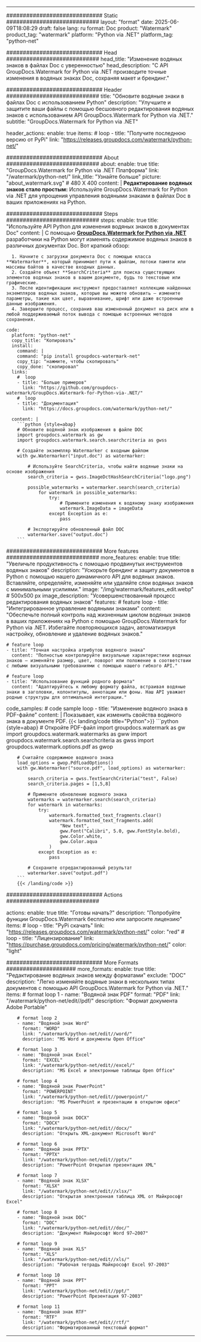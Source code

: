 
---
############################# Static ############################
layout: "format"
date:  2025-06-09T18:08:29
draft: false
lang: ru
format: Doc
product: "Watermark"
product_tag: "watermark"
platform: "Python via .NET"
platform_tag: "python-net"

############################# Head ############################
head_title: "Изменение водяных знаков в файлах Doc с уверенностью"
head_description: "С API GroupDocs.Watermark for Python via .NET производите точные изменения в водяных знаках Doc, сохраняя макет и брендинг."

############################# Header ############################
title: "Обновите водяные знаки в файлах Doc с использованием Python" 
description: "Улучшите и защитите ваши файлы с помощью бесшовного редактирования водяных знаков с использованием API GroupDocs.Watermark for Python via .NET."
subtitle: "GroupDocs.Watermark for Python via .NET" 

header_actions:
  enable: true
  items:
    #  loop
    - title: "Получите последнюю версию от PyPi"
      link: "https://releases.groupdocs.com/watermark/python-net/"
      
############################# About ############################
about:
    enable: true
    title: "GroupDocs.Watermark for Python via .NET Платформа"
    link: "/watermark/python-net/"
    link_title: "Узнайте больше"
    picture: "about_watermark.svg" # 480 X 400
    content: |
       **Редактирование водяных знаков стало простым:** Используйте GroupDocs.Watermark for Python via .NET для упрощения управления водяными знаками в файлах Doc в ваших приложениях на Python.

############################# Steps ############################
steps:
    enable: true
    title: "Используйте API Python для изменения водяных знаков в документах Doc"
    content: |
      С помощью **[GroupDocs.Watermark for Python via .NET](https://products.groupdocs.com/watermark/python-net/)** разработчики на Python могут изменять содержимое водяных знаков в различных документах Doc. Вот краткий обзор:
      
      1. Начните с загрузки документа Doc с помощью класса **Watermarker**, который принимает пути к файлам, потоки памяти или массивы байтов в качестве входных данных.
      2. Создайте объект **SearchCriteria** для поиска существующих элементов водяных знаков в вашем документе, будь то текстовые или графические.
      3. После идентификации инструмент предоставляет коллекцию найденных экземпляров водяных знаков, которые вы можете обновить — измените параметры, такие как цвет, выравнивание, шрифт или даже встроенные данные изображения.
      4. Завершите процесс, сохранив ваш измененный документ на диск или в любой поддерживаемый поток вывода с помощью встроенных методов сохранения.
   
    code:
      platform: "python-net"
      copy_title: "Копировать"
      install:
        command: |
        command: "pip install groupdocs-watermark-net"
        copy_tip: "нажмите, чтобы скопировать"
        copy_done: "скопировал"
      links:
        #  loop
        - title: "Больше примеров"
          link: "https://github.com/groupdocs-watermark/GroupDocs.Watermark-for-Python-via-.NET/"
        #  loop
        - title: "Документация"
          link: "https://docs.groupdocs.com/watermark/python-net/"
          
      content: |
        ```python {style=abap}
        # Обновите водяной знак изображения в файле DOC
        import groupdocs.watermark as gw
        import groupdocs.watermark.search.searchcriteria as gwss

        # Создайте экземпляр Watermarker с входным файлом
        with gw.Watermarker("input.doc") as watermarker:

            # Используйте SearchCriteria, чтобы найти водяные знаки на основе изображения
            search_criteria = gwss.ImageDctHashSearchCriteria("logo.png")

            possible_watermarks = watermarker.search(search_criteria)
                for watermark in possible_watermarks:
                    try:
                        # Примените изменения к водяному знаку изображения
                        watermark.ImageData = imageData
                    except Exception as e:
                        pass

            # Экспортируйте обновленный файл DOC
            watermarker.save("output.doc")
        ```     

############################# More features ############################
more_features:
  enable: true
  title: "Увеличьте продуктивность с помощью продвинутых инструментов водяных знаков"
  description: "Ускорьте брендинг и защиту документов в Python с помощью нашего динамичного API для водяных знаков. Вставляйте, определяйте, изменяйте или удаляйте слои водяных знаков с минимальными усилиями."
  image: "/img/watermark/features_edit.webp" # 500x500 px
  image_description: "Усовершенствованный процесс редактирования водяных знаков"
  features:
    # feature loop
    - title: "Интегрированное управление водяными знаками"
      content: "Обеспечьте полный контроль над жизненным циклом водяных знаков в ваших приложениях на Python с помощью GroupDocs.Watermark for Python via .NET. Избегайте повторяющихся задач, автоматизируя настройку, обновление и удаление водяных знаков."

    # feature loop
    - title: "Точная настройка атрибутов водяного знака"
      content: "Полностью контролируйте визуальные характеристики водяных знаков — изменяйте размер, цвет, поворот или положение в соответствии с любыми визуальными требованиями с помощью нашего гибкого API."

    # feature loop
    - title: "Использование функций родного формата"
      content: "Адаптируйтесь к любому формату файла, встраивая водяные знаки в заголовки, колонтитулы, аннотации или фоны. Наш API уважает родные структуры для оптимальной интеграции."
      
  code_samples:
    # code sample loop
    - title: "Изменение водяного знака в PDF-файле"
      content: |
        Показывает, как изменить свойства водяного знака в документе PDF.
        {{< landing/code title="Python">}}
        ```python {style=abap}
        # Откройте PDF-файл
        import groupdocs.watermark as gw
        import groupdocs.watermark.watermarks as gww
        import groupdocs.watermark.search.searchcriteria as gwss
        import groupdocs.watermark.options.pdf as gwop

        # Считайте содержимое водяного знака
        load_options = gwop.PdfLoadOptions()
        with gw.Watermarker("source.pdf", load_options) as watermarker:

            search_criteria = gwss.TextSearchCriteria("test", False)
            search_criteria.pages = [1,5,8]

            # Примените обновление водяного знака
            watermarks = watermarker.search(search_criteria)
            for watermark in watermarks:
                try:
                    watermark.formatted_text_fragments.clear()
                    watermark.formatted_text_fragments.add(
                        "New text", 
                        gww.Font("Calibri", 5.0, gww.FontStyle.bold), 
                        gww.Color.white, 
                        gww.Color.aqua
                    )
                except Exception as e:
                    pass
        
            # Сохраните отредактированный результат
            watermarker.save("output.pdf")
        ```
        {{< /landing/code >}}


############################# Actions ############################

actions:
  enable: true
  title: "Готовы начать?"
  description: "Попробуйте функции GroupDocs.Watermark бесплатно или запросите лицензию"
  items:
    #  loop
    - title: "PyPi скачать"
      link: "https://releases.groupdocs.com/watermark/python-net/"
      color: "red"
        #  loop
    - title: "Лицензирование"
      link: "https://purchase.groupdocs.com/pricing/watermark/python-net/"
      color: "light"


############################# More Formats #####################
more_formats:
    enable: true
    title: "Редактирование водяных знаков между форматами"
    exclude: "DOC"
    description: "Легко изменяйте водяные знаки в нескольких типах документов с помощью API GroupDocs.Watermark for Python via .NET."
    items: 
        # format loop 1
        - name: "Водяной знак PDF"
          format: "PDF"
          link: "/watermark/python-net/edit//pdf/"
          description: "Формат документа Adobe Portable"

        # format loop 2
        - name: "Водяной знак Word"
          format: "WORD"
          link: "/watermark/python-net/edit//word/"
          description: "MS Word и документы Open Office"
          
        # format loop 3
        - name: "Водяной знак Excel"
          format: "EXCEL"
          link: "/watermark/python-net/edit//excel/"
          description: "MS Excel и электронные таблицы Open Office"

        # format loop 4
        - name: "Водяной знак PowerPoint"
          format: "POWERPOINT"
          link: "/watermark/python-net/edit//powerpoint/"
          description: "MS PowerPoint и презентации в открытом офисе"

        # format loop 5
        - name: "Водяной знак DOCX"
          format: "DOCX"
          link: "/watermark/python-net/edit//docx/"
          description: "Открыть XML-документ Microsoft Word"
          
        # format loop 6
        - name: "Водяной знак PPTX"
          format: "PPTX"
          link: "/watermark/python-net/edit//pptx/"
          description: "PowerPoint Открытая презентация XML"
          
        # format loop 7
        - name: "Водяной знак XLSX"
          format: "XLSX"
          link: "/watermark/python-net/edit//xlsx/"
          description: "Открытая электронная таблица XML от Майкрософт Excel"

        # format loop 8
        - name: "Водяной знак DOC"
          format: "DOC"
          link: "/watermark/python-net/edit//doc/"
          description: "Документ Майкрософт Word 97—2007"

        # format loop 9
        - name: "Водяной знак XLS"
          format: "XLS"
          link: "/watermark/python-net/edit//xls/"
          description: "Рабочая тетрадь Майкрософт Excel 97-2003"

        # format loop 10
        - name: "Водяной знак PPT"
          format: "PPT"
          link: "/watermark/python-net/edit//ppt/"
          description: "PowerPoint Презентация 97-2003"

        # format loop 11
        - name: "Водяной знак RTF"
          format: "RTF"
          link: "/watermark/python-net/edit//rtf/"
          description: "Форматированный текстовый формат"

---